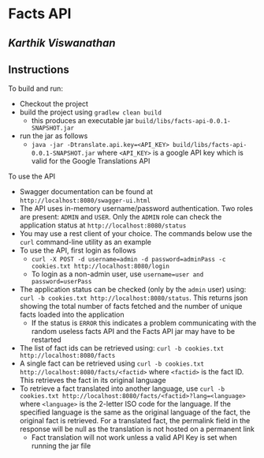 # Facts API
## *Karthik Viswanathan*

## Instructions
To build and run:
* Checkout the project
* build the project using `gradlew clean build`
  * this produces an executable jar `build/libs/facts-api-0.0.1-SNAPSHOT.jar`
* run the jar as follows
  * `java -jar -Dtranslate.api.key=<API_KEY> build/libs/facts-api-0.0.1-SNAPSHOT.jar` where `<API_KEY>` is a google API key which is valid for the Google Translations API

To use the API
* Swagger documentation can be found at `http://localhost:8080/swagger-ui.html` 
* The API uses in-memory username/password authentication. Two roles are present: `ADMIN` and `USER`. Only the `ADMIN` role can check the application status at `http://localhost:8080/status` 
* You may use a rest client of your choice. The commands below use the `curl` command-line utility as an example
* To use the API, first login as follows
  * `curl -X POST -d username=admin -d password=adminPass -c cookies.txt http://localhost:8080/login`
  * To login as a non-admin user, use `username=user and password=userPass`
* The application status can be checked (only by the `admin` user) using: `curl -b cookies.txt http://localhost:8080/status`. This returns json showing the total number of facts fetched and the number of unique facts loaded into the application
  * If the status is `ERROR` this indicates a problem communicating with the random useless facts API and the Facts API jar may have to be restarted
* The list of fact ids can be retrieved using: `curl -b cookies.txt http://localhost:8080/facts`
* A single fact can be retrieved using `curl -b cookies.txt http://localhost:8080/facts/<factid>` where `<factid>` is the fact ID. This retrieves the fact in its original language
* To retrieve a fact translated into another language, use `curl -b cookies.txt http://localhost:8080/facts/<factid>?lang=<language>` where `<language>` is the 2-letter ISO code for the language. If the specified language is the same as the original language of the fact, the original fact is retrieved. For a translated fact, the permalink field in the response will be null as the translation is not hosted on a permanent link
  * Fact translation will not work unless a valid API Key is set when running the jar file
   